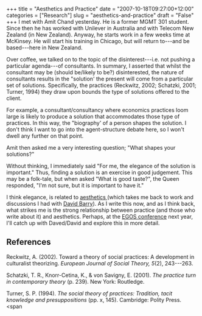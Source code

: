 +++
title = "Aesthetics and Practice"
date = "2007-10-18T09:27:00+12:00"
categories = ["Research"]
slug = "aesthetics-and-practice"
draft = "False"
+++
I met with Amit Chand yesterday. He is a former MGMT 301 student.  Since then
he has worked with Unilever in Australia and with Telecom New Zealand (in New
Zealand). Anyway, he starts work in a few weeks time at McKinsey. He will start
his training in Chicago, but will return to---and be based---here in New
Zealand.

Over coffee, we talked on to the topic of the disinterest---i.e. not pushing a
particular agenda---of consultants. In summary, I asserted that whilst the
consultant may be (should be/likely to be?) disinterested, the nature of
consultants results in the "solution' the present will come from a particular
set of solutions. Specifically, the practices (Reckwitz, 2002; Schatzki, 2001;
Turner, 1994) they draw upon bounds the type of solutions offered to the
client.

For example, a consultant/consultancy where economics practices loom large is
likely to produce a solution that accommodates those type of practices. In this
way, the "biography' of a person shapes the solution. I don't think I want to
go into the agent-structure debate here, so I won't dwell any further on that
point.

Amit then asked me a very interesting question; "What shapes your solutions?"

Without thinking, I immediately said "For me, the elegance of the solution is
important." Thus, finding a solution is an exercise in good judgement. This may
be a folk-tale, but when asked "What is good taste?", the Queen responded, "I'm
not sure, but it is important to have it."

I think elegance, is related
to [aesthetics ](https://en.wikipedia.org/wiki/Aesthetics) (which
takes me back to work and discussions I had
with [David Barry](https://www.geocities.com/drdavidbarry/)). As I
write this now, and as I think back, what strikes me is the strong
relationship between practice (and those who write about it) and
aesthetics. Perhaps, at the [EGOS conference](https://www.egosnet.org/)
next year, I'll catch up with Daved/David and explore this in more
detail.

## References

Reckwitz, A. (2002). Toward a theory of social practices: A development in
culturalist theorizing.  _European Journal of Social Theory, 5_(2), 243---263.

Schatzki, T. R., Knorr-Cetina, K., & von Savigny, E. (2001). _The practice turn
in contemporary theory_ (p. 239). New York: Routledge. 

Turner, S. P. (1994). _The social theory of practices: Tradition, tacit
knowledge and presuppositions_ (pp. x, 145). Cambridge: Polity Press. <span
